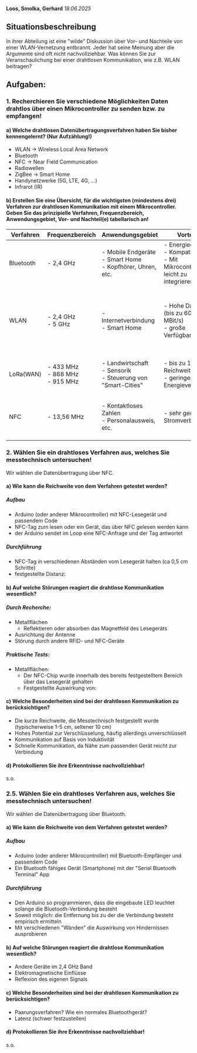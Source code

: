**Loos, Smolka, Gerhard** *18.06.2025*
## Situationsbeschreibung
In ihrer Abteilung ist eine "wilde" Diskussion über Vor- und Nachteile von einer WLAN-Vernetzung entbrannt. Jeder hat seine Meinung aber die Argumente sind oft nicht nachvollziehbar.
Was können Sie zur Veranschaulichung bei einer drahtlosen Kommunikation, wie z.B. WLAN beitragen?
## Aufgaben:
### 1. Recherchieren Sie verschiedene Möglichkeiten Daten drahtlos über einen Mikrocontroller zu senden bzw. zu empfangen!
#### a) Welche drahtlosen Datenübertragungsverfahren haben Sie bisher kennengelernt? (Nur Aufzählung!)
- WLAN -> Wireless Local Area Network
- Bluetooth
- NFC -> Near Field Communication
- Radiowellen
- ZigBee -> Smart Home 
- Handynetzwerke (5G, LTE, 4G, $\dots$)
- Infrarot (IR)
#### b) Erstellen Sie eine Übersicht, für die wichtigsten (mindestens drei) Verfahren zur drahtlosen Kommunikation mit einem Mikrocontroller. Geben Sie das prinzipielle Verfahren, Frequenzbereich, Anwendungsgebiet, Vor- und Nachteil(e) tabellarisch an!

| Verfahren | Frequenzbereich                     | Anwendungsgebiet                                                 | Vorteile                                                                              | Nachteile                                                                                                              |
| --------- | ----------------------------------- | ---------------------------------------------------------------- | ------------------------------------------------------------------------------------- | ---------------------------------------------------------------------------------------------------------------------- |
| Bluetooth | - 2,4 GHz                           | - Mobile Endgeräte<br>- Smart Home<br>- Kopfhörer, Uhren, etc.   | - Energieeffizient<br>- Kompatibilität<br>- Mit Mikrocontroller leicht zu integrieren | - Kurze Reichweite<br>- Interferrenz wenn viele geräte gleichzeitig genutzt werden                                     |
| WLAN      | - 2,4 GHz<br>- 5 GHz                | - Internetverbindung<br>- Smart Home                             | - Hohe Datenrate (bis zu 600 MBit/s)<br>- große Verfügbarkeit                         | - Energieverbrauch<br>- Komplexe Implementierung<br>- China Geräte nutzen in Deutschland nicht erlaubte Frequenzkanäle |
| LoRa(WAN) | - 433 MHz<br>- 868 MHz<br>- 915 MHz | - Landwirtschaft<br>- Sensorik<br>- Steuerung von "Smart-Cities" | - bis zu 10 km Reichweite<br>- geringer Energieverbrauch                              | - Niedrige Datenrate (max. 50 kbit/s)<br>- Latenz durch Datenrate                                                      |
| NFC       | - 13,56 MHz                         | - Kontaktloses Zahlen<br>- Personalausweis, etc.                 | - sehr geringer Stromverbrauch                                                        | - Kleine Reichweite (10cm)<br>- Begrenzte Datenrate (400 kBit/s)                                                       |

### 2. Wählen Sie ein drahtloses Verfahren aus, welches Sie messtechnisch untersuchen!
Wir wählen die Datenübertragung über NFC.
#### a) Wie kann die Reichweite von dem Verfahren getestet werden?
##### Aufbau
- Arduino (oder anderer Mikrocontroller) mit NFC-Lesegerät und passendem Code
- NFC-Tag zum lesen oder ein Gerät, das über NFC gelesen werden kann
- der Arduino sendet im Loop eine NFC-Anfrage und der Tag antwortet
##### Durchführung
- NFC-Tag in verschiedenen Abständen vom Lesegerät halten (ca 0,5 cm Schritte)
- festgestellte Distanz:
#### b) Auf welche Störungen reagiert die drahtlose Kommunikation wesentlich?
##### Durch Recherche:
- Metallflächen
	- Reflektieren oder absorben das Magnetfeld des Lesegeräts
- Ausrichtung der Antenne
- Störung durch andere RFID- und NFC-Geräte
##### Praktische Tests:
- Metallflächen: 
	- Der NFC-Chip wurde innerhalb des bereits festgestelltem Bereich über das Lesegerät gehalten
	- Festgestellte Auswirkung von:
#### c) Welche Besonderheiten sind bei der drahtlosen Kommunikation zu berücksichtigen?
- Die kurze Reichweite, die Messtechnisch festgestellt wurde (typischerweise 1-5 cm, seltener 10 cm)
- Hohes Potential zur Verschlüsselung, häufig allerdings unverschlüsselt
- Kommunikation auf Basis von Induktivität
- Schnelle Kommunikation, da Nähe zum passenden Gerät reicht zur Verbindung
#### d) Protokollieren Sie ihre Erkenntnisse nachvollziehbar!
s.o.
### 2.5. Wählen Sie ein drahtloses Verfahren aus, welches Sie messtechnisch untersuchen!
Wir wählen die Datenübertragung über Bluetooth.
#### a) Wie kann die Reichweite von dem Verfahren getestet werden?
##### Aufbau
- Arduino (oder anderer Mikrocontroller) mit Bluetooth-Empfänger und passendem Code
- Ein Bluetooth fähiges Gerät (Smartphone) mit der "Serial Bluetooth Terminal" App
##### Durchführung
- Den Arduino so programmieren, dass die eingebaute LED leuchtet solange die Bluetooth-Verbindung besteht
- Soweit möglich: die Entfernung bis zu der die Verbindung besteht empirisch ermitteln
- Mit verschiedenen "Wänden" die Auswirkung von Hindernissen ausprobieren 
#### b) Auf welche Störungen reagiert die drahtlose Kommunikation wesentlich?
- Andere Geräte im 2,4 GHz Band 
- Elektromagnetische Einflüsse
- Reflexion des eigenen Signals
#### c) Welche Besonderheiten sind bei der drahtlosen Kommunikation zu berücksichtigen?
- Paarungsverfahren? Wie ein normales Bluetoothgerät?
- Latenz (schwer festzustellen)
#### d) Protokollieren Sie ihre Erkenntnisse nachvollziehbar!
s.o.